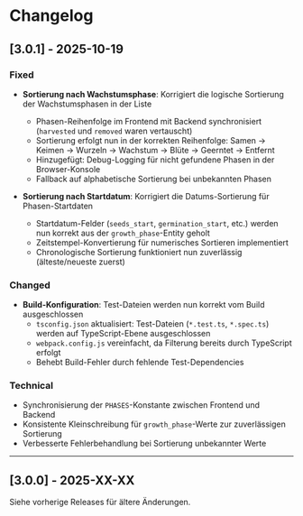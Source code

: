 # Changelog

## [3.0.1] - 2025-10-19

### Fixed
- **Sortierung nach Wachstumsphase**: Korrigiert die logische Sortierung der Wachstumsphasen in der Liste
  - Phasen-Reihenfolge im Frontend mit Backend synchronisiert (`harvested` und `removed` waren vertauscht)
  - Sortierung erfolgt nun in der korrekten Reihenfolge: Samen → Keimen → Wurzeln → Wachstum → Blüte → Geerntet → Entfernt
  - Hinzugefügt: Debug-Logging für nicht gefundene Phasen in der Browser-Konsole
  - Fallback auf alphabetische Sortierung bei unbekannten Phasen
  
- **Sortierung nach Startdatum**: Korrigiert die Datums-Sortierung für Phasen-Startdaten
  - Startdatum-Felder (`seeds_start`, `germination_start`, etc.) werden nun korrekt aus der `growth_phase`-Entity geholt
  - Zeitstempel-Konvertierung für numerisches Sortieren implementiert
  - Chronologische Sortierung funktioniert nun zuverlässig (älteste/neueste zuerst)

### Changed
- **Build-Konfiguration**: Test-Dateien werden nun korrekt vom Build ausgeschlossen
  - `tsconfig.json` aktualisiert: Test-Dateien (`*.test.ts`, `*.spec.ts`) werden auf TypeScript-Ebene ausgeschlossen
  - `webpack.config.js` vereinfacht, da Filterung bereits durch TypeScript erfolgt
  - Behebt Build-Fehler durch fehlende Test-Dependencies

### Technical
- Synchronisierung der `PHASES`-Konstante zwischen Frontend und Backend
- Konsistente Kleinschreibung für `growth_phase`-Werte zur zuverlässigen Sortierung
- Verbesserte Fehlerbehandlung bei Sortierung unbekannter Werte

---

## [3.0.0] - 2025-XX-XX

Siehe vorherige Releases für ältere Änderungen.
